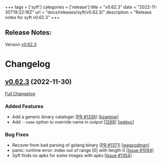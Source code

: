 +++
tags = ['syft']
categories = ['release']
title = "v0.62.3"
date = "2022-11-30T19:22:16Z"
url = "docs/releases/syft/v0.62.3/"
description = "Release notes for syft v0.62.3"
+++

## Release Notes:
Version [v0.62.3](https://github.com/anchore/syft/releases/tag/v0.62.3)

# Changelog

## [v0.62.3](https://github.com/anchore/syft/tree/v0.62.3) (2022-11-30)

[Full Changelog](https://github.com/anchore/syft/compare/v0.62.2...v0.62.3)

### Added Features
- Add a generic binary cataloger [[PR #1336](https://github.com/anchore/syft/pull/1336)] [[kzantow](https://github.com/kzantow)]
- Add `--name` option to override name in output [[1269](https://github.com/anchore/syft/pull/1269)] [[jedevc](https://github.com/jedevc)]

### Bug Fixes

- Recover from bad parsing of golang binary [[PR #1371](https://github.com/anchore/syft/pull/1371)] [[wagoodman](https://github.com/wagoodman)]
- panic: runtime error: index out of range [0] with length 0 [[Issue #1094](https://github.com/anchore/syft/issues/1094)]
- Syft finds no apks for some images with apks [[Issue #1354](https://github.com/anchore/syft/issues/1354)]
